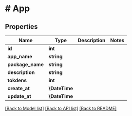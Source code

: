 # # App

## Properties

Name | Type | Description | Notes
------------ | ------------- | ------------- | -------------
**id** | **int** |  |
**app_name** | **string** |  |
**package_name** | **string** |  |
**description** | **string** |  |
**tokdens** | **int** |  |
**create_at** | **\DateTime** |  |
**update_at** | **\DateTime** |  |

[[Back to Model list]](../../README.md#models) [[Back to API list]](../../README.md#endpoints) [[Back to README]](../../README.md)
